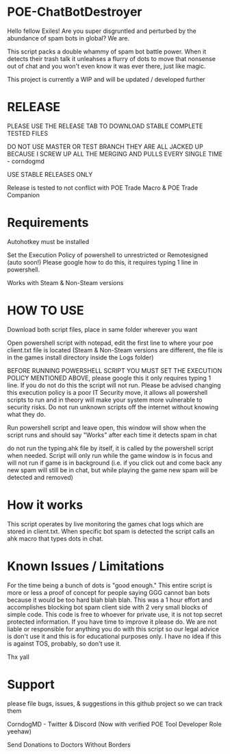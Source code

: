 # POE-ChatBotDestroyer

Hello fellow Exiles!
Are you super disgruntled and perturbed by the abundance of spam bots in global? We are. 

This script packs a double whammy of spam bot battle power. When it detects their trash talk it unleahses a flurry of dots to move that nonsense out of chat and you won't even know it was ever there, just like magic. 

This project is currently a WIP and will be updated / developed further

# RELEASE
PLEASE USE THE RELEASE TAB TO DOWNLOAD STABLE COMPLETE TESTED FILES

DO NOT USE MASTER OR TEST BRANCH THEY ARE ALL JACKED UP BECAUSE I SCREW UP ALL THE MERGING AND PULLS EVERY SINGLE TIME - corndogmd

USE STABLE RELEASES ONLY

Release is tested to not conflict with POE Trade Macro & POE Trade Companion

# Requirements
Autohotkey must be installed

Set the Execution Policy of powershell to unrestricted or Remotesigned (auto soon!)
Please google how to do this, it requires typing 1 line in powershell.

Works with Steam & Non-Steam versions

# HOW TO USE
Download both script files, place in same folder wherever you want 

Open powershell script with notepad, edit the first line to where your poe client.txt file is located (Steam & Non-Steam versions are different, the file is in the games install directory inside the Logs folder)

BEFORE RUNNING POWERSHELL SCRIPT YOU MUST SET THE EXECUTION POLICY MENTIONED ABOVE, please google this it only requires typing 1 line. If you do not do this the script will not run. Please be advised changing this execution policy is a poor IT Security move, it allows all powershell scripts to run and in theory will make your system more vulnerable to security risks. Do not run unknown scripts off the internet without knowing what they do. 

Run powershell script and leave open, this window will show when the script runs and should say "Works" after each time it detects spam in chat

do not run the typing.ahk file by itself, it is called by the powershell script when needed. Script will only run while the game window is in focus and will not run if game is in background (i.e. if you click out and come back any new spam will still be in chat, but while playing the game new spam will be detected and removed)

# How it works

This script operates by live monitoring the games chat logs which are stored in client.txt. When specific bot spam is detected the script calls an ahk macro that types dots in chat. 

# Known Issues / Limitations

For the time being a bunch of dots is "good enough." This entire script is more or less a proof of concept for people saying GGG cannot ban bots because it would be too hard blah blah blah. This was a 1 hour effort and accomplishes blocking bot spam client side with 2 very small blocks of simple code. This code is free to whoever for private use, it is not top secret protected information. If you have time to improve it please do. We are not liable or responsible for anything you do with this script so our legal advice is don't use it and this is for educational purposes only. I have no idea if this is against TOS, probably, so don't use it. 

Thx yall

# Support
please file bugs, issues, & suggestions in this github project so we can track them

CorndogMD - Twitter & Discord (Now with verified POE Tool Developer Role yeehaw)

Send Donations to Doctors Without Borders


